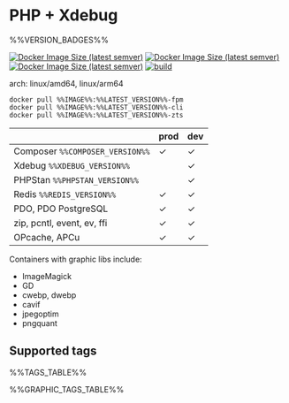 # PHP + Xdebug

%%VERSION_BADGES%%

[![Docker Image Size (latest semver)](https://img.shields.io/docker/image-size/%%IMAGE%%/%%LATEST_TAG%%?label=w%2Fo%20graphic%20libs)](https://hub.docker.com/r/%%IMAGE%%)
[![Docker Image Size (latest semver)](https://img.shields.io/docker/image-size/%%IMAGE%%/%%LATEST_GRAPHIC_TAG%%?label=w%2F%20graphic%20libs)](https://hub.docker.com/r/%%IMAGE%%)
[![Docker Image Size (latest semver)](https://img.shields.io/docker/pulls/%%IMAGE%%)](https://hub.docker.com/r/%%IMAGE%%)
[![build](https://github.com/hyqo/docker-php/actions/workflows/build.yml/badge.svg?event=push)](https://github.com/hyqo/docker-php/actions/workflows/build.yml)

arch: linux/amd64, linux/arm64

```
docker pull %%IMAGE%%:%%LATEST_VERSION%%-fpm
docker pull %%IMAGE%%:%%LATEST_VERSION%%-cli
docker pull %%IMAGE%%:%%LATEST_VERSION%%-zts
```

|                                 | prod    | dev     |
|---------------------------------|---------|---------|
| Composer `%%COMPOSER_VERSION%%` | &check; | &check; |
| Xdebug `%%XDEBUG_VERSION%%`     |         | &check; |
| PHPStan `%%PHPSTAN_VERSION%%`   |         | &check; |
| Redis `%%REDIS_VERSION%%`       | &check; | &check; |
| PDO, PDO PostgreSQL             | &check; | &check; |
| zip, pcntl, event, ev, ffi      | &check; | &check; |
| OPcache, APCu                   | &check; | &check; |

Containers with graphic libs include:

* ImageMagick
* GD
* cwebp, dwebp
* cavif
* jpegoptim
* pngquant

## Supported tags

%%TAGS_TABLE%%

%%GRAPHIC_TAGS_TABLE%%

